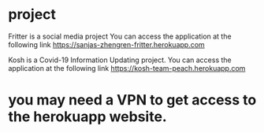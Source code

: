 # project

Fritter is a social media project
You can access the application at the following link
https://sanjas-zhengren-fritter.herokuapp.com


Kosh is a Covid-19 Information Updating project.
You can access the application at the following link 
https://kosh-team-peach.herokuapp.com

# you may need a VPN to get access to the herokuapp website.